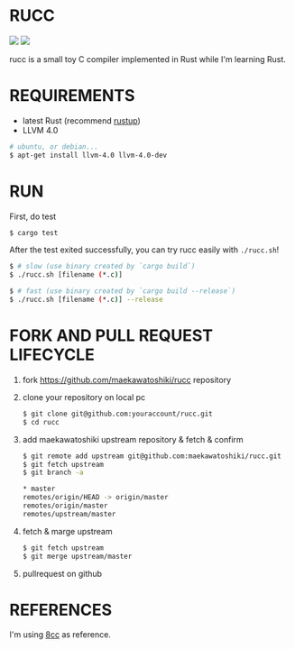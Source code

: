 # RUCC


[![](https://circleci.com/gh/maekawatoshiki/rucc/tree/master.svg?style=shield&circle-token=12276a02aa21f18324f9be74cbb922227b7c8551)](https://circleci.com/gh/maekawatoshiki/rucc)
[![](http://img.shields.io/badge/license-MIT-blue.svg)](./LICENSE)

rucc is a small toy C compiler implemented in Rust while I'm learning Rust.

# REQUIREMENTS

- latest Rust (recommend [rustup](https://www.rustup.rs/))
- LLVM 4.0
```sh
# ubuntu, or debian...
$ apt-get install llvm-4.0 llvm-4.0-dev
```

# RUN

First, do test

```sh
$ cargo test
```

After the test exited successfully, you can try rucc easily with ``./rucc.sh``!

```sh
$ # slow (use binary created by `cargo build`)
$ ./rucc.sh [filename (*.c)]

$ # fast (use binary created by `cargo build --release`)
$ ./rucc.sh [filename (*.c)] --release
```

# FORK AND PULL REQUEST LIFECYCLE

1. fork https://github.com/maekawatoshiki/rucc repository
2. clone your repository on local pc

    ```sh
    $ git clone git@github.com:youraccount/rucc.git
    $ cd rucc
    ```

3. add maekawatoshiki upstream repository & fetch & confirm

    ```sh
    $ git remote add upstream git@github.com:maekawatoshiki/rucc.git
    $ git fetch upstream
    $ git branch -a

    * master
    remotes/origin/HEAD -> origin/master
    remotes/origin/master
    remotes/upstream/master
    ```

4. fetch & marge upstream

    ```sh
    $ git fetch upstream
    $ git merge upstream/master
    ```

5. pullrequest on github

# REFERENCES

I'm using [8cc](https://github.com/rui314/8cc) as reference.
